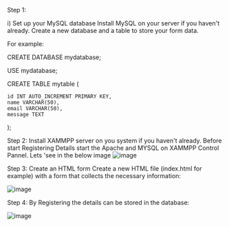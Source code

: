 Step 1:

i) Set up your MySQL database
Install MySQL on your server if you haven't already.
Create a new database and a table to store your form data.

For example: 

CREATE DATABASE mydatabase;

USE mydatabase;

CREATE TABLE mytable (

    id INT AUTO_INCREMENT PRIMARY KEY,
    name VARCHAR(50),
    email VARCHAR(50),
    message TEXT
);

Step 2:
Install XAMMPP server on you system if you haven't already.
Before start Registering Details start the Apache and MYSQL on XAMMPP Control Pannel.
Lets 'see in the below image
![image](https://github.com/rupasrigithub/Connecting-HTML-Form-With-MYSQL-Database-Using-PHP/assets/140321029/9338ed8c-dfe9-40de-aee0-6dd02bf5320c)

Step 3: Create an HTML form
Create a new HTML file (index.html for example) with a form that collects the necessary information:

![image](https://github.com/rupasrigithub/Connecting-HTML-Form-With-MYSQL-Database-Using-PHP/assets/140321029/e468d0e3-094b-4555-87d1-46e58e713958)

Step 4:
By Registering the details can be stored in the database:

![image](https://github.com/rupasrigithub/Connecting-HTML-Form-With-MYSQL-Database-Using-PHP/assets/140321029/4fd3fd9b-34cb-4527-83f8-492ab1bedd72)







